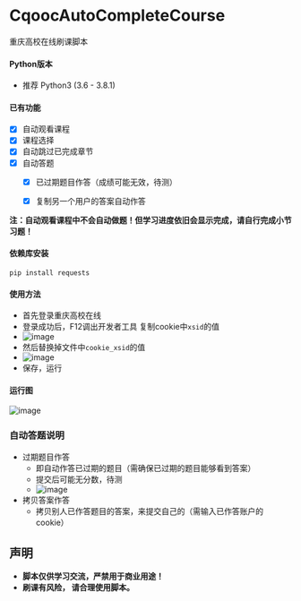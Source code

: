 # CqoocAutoCompleteCourse
重庆高校在线刷课脚本

#### Python版本

+ 推荐 Python3 (3.6 - 3.8.1)

#### 已有功能
  - [x] 自动观看课程
  - [x] 课程选择
  - [x] 自动跳过已完成章节
  - [x] 自动答题
      - [x] 已过期题目作答（成绩可能无效，待测）
      - [x] 复制另一个用户的答案自动作答


**注：自动观看课程中不会自动做题！但学习进度依旧会显示完成，请自行完成小节习题！**

#### 依赖库安装

`pip install requests`

#### 使用方法

+ 首先登录重庆高校在线
+ 登录成功后，F12调出开发者工具 复制cookie中`xsid`的值
+ ![image](https://raw.githubusercontent.com/HirokiChin/CqoocAutoCompleteCourse/master/img/png2.png)
+ 然后替换掉文件中`cookie_xsid`的值
+ ![image](https://raw.githubusercontent.com/HirokiChin/CqoocAutoCompleteCourse/master/img/png3.png)
+ 保存，运行

#### 运行图
![image](https://raw.githubusercontent.com/HirokiChin/CqoocAutoCompleteCourse/master/img/run.png)

### 自动答题说明

+ 过期题目作答
  + 即自动作答已过期的题目（需确保已过期的题目能够看到答案）
  + 提交后可能无分数，待测
  + ![image](https://tva1.sinaimg.cn/large/0081Kckwly1gl8pcrlqlgj30al033t8t.jpg)
+ 拷贝答案作答
  + 拷贝别人已作答题目的答案，来提交自己的（需输入已作答账户的cookie）

## 声明

+ **脚本仅供学习交流，严禁用于商业用途！**
+ **刷课有风险， 请合理使用脚本。**
